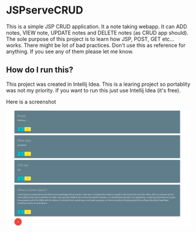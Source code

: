 # JSPserveCRUD

This is a simple JSP CRUD application. It a note taking webapp. It can ADD notes, VIEW note, UPDATE notes and DELETE notes (as CRUD app should). The sole purpose of this project is to learn how JSP, POST, GET etc... works. There might be lot of bad practices. Don't use this as reference for anything. If you see any of them please let me know.

## How do I run this?

This project was created in Intellij Idea. This is a learing project so portablity was not my priority. If you want to run this just use Intellij Idea (it's free).


Here is a screenshot

![Screenshot](docs/img/CRUD.png)
